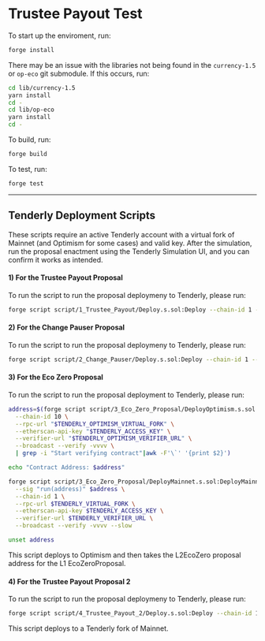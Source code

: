 # Trustee Payout Test

To start up the enviroment, run:

```sh
forge install
```

There may be an issue with the libraries not being found in the `currency-1.5` or `op-eco` git submodule. If this occurs, run:

```sh
cd lib/currency-1.5
yarn install
cd -
cd lib/op-eco
yarn install
cd -
```

To build, run:

```sh
forge build
```

To test, run:

```sh
forge test
```

---

## Tenderly Deployment Scripts

These scripts require an active Tenderly account with a virtual fork of Mainnet (and Optimism for some cases) and valid key. After the simulation, run the proposal enactment using the Tenderly Simulation UI, and you can confirm it works as intended.

#### 1) For the Trustee Payout Proposal

To run the script to run the proposal deploymeny to Tenderly, please run:

```sh
forge script script/1_Trustee_Payout/Deploy.s.sol:Deploy --chain-id 1 --rpc-url $TENDERLY_VIRTUAL_FORK --etherscan-api-key $TENDERLY_ACCESS_KEY --verifier-url $TENDERLY_VERIFIER_URL --broadcast --verify -vvvv
```

#### 2) For the Change Pauser Proposal

To run the script to run the proposal deploymeny to Tenderly, please run:

```sh
forge script script/2_Change_Pauser/Deploy.s.sol:Deploy --chain-id 1 --rpc-url $TENDERLY_VIRTUAL_FORK --etherscan-api-key $TENDERLY_ACCESS_KEY --verifier-url $TENDERLY_VERIFIER_URL --broadcast --verify -vvvv
```

#### 3) For the Eco Zero Proposal

To run the script to run the proposal deployment to Tenderly, please run:

```sh
address=$(forge script script/3_Eco_Zero_Proposal/DeployOptimism.s.sol:DeployOptimism \
  --chain-id 10 \
  --rpc-url "$TENDERLY_OPTIMISM_VIRTUAL_FORK" \
  --etherscan-api-key "$TENDERLY_ACCESS_KEY" \
  --verifier-url "$TENDERLY_OPTIMISM_VERIFIER_URL" \
  --broadcast --verify -vvvv \
  | grep -i "Start verifying contract"|awk -F'\`' '{print $2}')

echo "Contract Address: $address"

forge script script/3_Eco_Zero_Proposal/DeployMainnet.s.sol:DeployMainnet \
  --sig "run(address)" $address \
  --chain-id 1 \
  --rpc-url $TENDERLY_VIRTUAL_FORK \
  --etherscan-api-key $TENDERLY_ACCESS_KEY \
  --verifier-url $TENDERLY_VERIFIER_URL \
  --broadcast --verify -vvvv --slow

unset address
```

This script deploys to Optimism and then takes the L2EcoZero proposal address for the L1 EcoZeroProposal.

#### 4) For the Trustee Payout Proposal 2

To run the script to run the proposal deploymeny to Tenderly, please run:

```sh
forge script script/4_Trustee_Payout_2/Deploy.s.sol:Deploy --chain-id 1 --rpc-url $TENDERLY_VIRTUAL_FORK --etherscan-api-key $TENDERLY_ACCESS_KEY --verifier-url $TENDERLY_VERIFIER_URL --broadcast --verify -vvvv
```

This script deploys to a Tenderly fork of Mainnet.